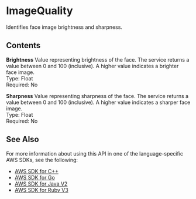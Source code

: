 # ImageQuality<a name="API_ImageQuality"></a>

Identifies face image brightness and sharpness\. 

## Contents<a name="API_ImageQuality_Contents"></a>

 **Brightness**   <a name="rekognition-Type-ImageQuality-Brightness"></a>
Value representing brightness of the face\. The service returns a value between 0 and 100 \(inclusive\)\. A higher value indicates a brighter face image\.  
Type: Float  
Required: No

 **Sharpness**   <a name="rekognition-Type-ImageQuality-Sharpness"></a>
Value representing sharpness of the face\. The service returns a value between 0 and 100 \(inclusive\)\. A higher value indicates a sharper face image\.  
Type: Float  
Required: No

## See Also<a name="API_ImageQuality_SeeAlso"></a>

For more information about using this API in one of the language\-specific AWS SDKs, see the following:
+  [AWS SDK for C\+\+](https://docs.aws.amazon.com/goto/SdkForCpp/rekognition-2016-06-27/ImageQuality) 
+  [AWS SDK for Go](https://docs.aws.amazon.com/goto/SdkForGoV1/rekognition-2016-06-27/ImageQuality) 
+  [AWS SDK for Java V2](https://docs.aws.amazon.com/goto/SdkForJavaV2/rekognition-2016-06-27/ImageQuality) 
+  [AWS SDK for Ruby V3](https://docs.aws.amazon.com/goto/SdkForRubyV3/rekognition-2016-06-27/ImageQuality) 